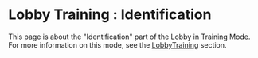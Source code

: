 # Lobby Training : Identification

This page is about the "Identification" part of the Lobby in Training Mode. For more information on this mode, see the [LobbyTraining](https://github.com/Ericmas001/BluffinMuffin.Protocol/blob/master/C%23/Documentation/LobbyTraining.md) section.